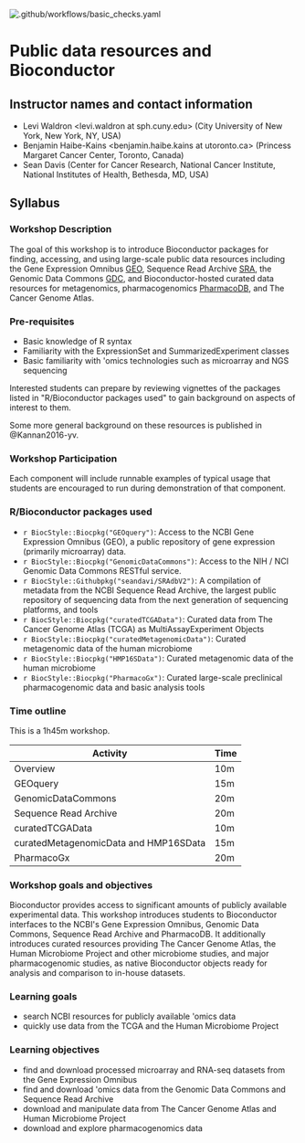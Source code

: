 ![.github/workflows/basic_checks.yaml](https://github.com/waldronlab/PublicDataResources/workflows/.github/workflows/basic_checks.yaml/badge.svg)

# Public data resources and Bioconductor

## Instructor names and contact information

* Levi Waldron <levi.waldron at sph.cuny.edu> (City University of New York, New York, NY, USA)
* Benjamin Haibe-Kains <benjamin.haibe.kains at utoronto.ca> (Princess Margaret Cancer Center, Toronto, Canada)
* Sean Davis <sdavis2 at mail.nih.gov> (Center for Cancer Research, National Cancer Institute, National Institutes of Health, Bethesda, MD, USA)

## Syllabus

### Workshop Description 

The goal of this workshop is to introduce Bioconductor packages for finding,
accessing, and using large-scale public data resources including the 
Gene Expression Omnibus [GEO](https://www.ncbi.nlm.nih.gov/geo), Sequence
Read Archive [SRA](https://www.ncbi.nlm.nih.gov/sra), the Genomic Data
Commons [GDC](https://portal.gdc.cancer.gov/), and Bioconductor-hosted 
curated data resources for metagenomics, pharmacogenomics [PharmacoDB](http://pharmacodb.ca/), and The Cancer 
Genome Atlas.

### Pre-requisites

* Basic knowledge of R syntax
* Familiarity with the ExpressionSet and SummarizedExperiment classes
* Basic familiarity with 'omics technologies such as microarray and NGS sequencing

Interested students can prepare by reviewing vignettes of the packages listed in "R/Bioconductor packages used" to gain background on aspects of interest to them.

Some more general background on these resources is published in @Kannan2016-yv.

### Workshop Participation 

Each component will include runnable examples of typical usage that students are encouraged to run during demonstration of that component.

### R/Bioconductor packages used

* `r BiocStyle::Biocpkg("GEOquery")`: Access to the NCBI Gene Expression Omnibus (GEO), a public repository of gene expression (primarily microarray) data.
* `r BiocStyle::Biocpkg("GenomicDataCommons")`: Access to the NIH / NCI Genomic Data Commons RESTful service.
* `r BiocStyle::Githubpkg("seandavi/SRAdbV2")`: A compilation of metadata from the NCBI Sequence Read Archive, the largest public repository of sequencing data from the next generation of sequencing platforms, and tools
* `r BiocStyle::Biocpkg("curatedTCGAData")`: Curated data from The Cancer Genome Atlas (TCGA) as MultiAssayExperiment Objects
* `r BiocStyle::Biocpkg("curatedMetagenomicData")`: Curated metagenomic data of the human microbiome
* `r BiocStyle::Biocpkg("HMP16SData")`: Curated metagenomic data of the human microbiome
* `r BiocStyle::Biocpkg("PharmacoGx")`: Curated large-scale preclinical pharmacogenomic data and basic analysis tools


### Time outline

This is a 1h45m workshop.

| Activity                            | Time    |
|-------------------------------------|---------|
| Overview | 10m |
| GEOquery | 15m |
| GenomicDataCommons | 20m |
| Sequence Read Archive | 20m |
| curatedTCGAData   | 10m |
| curatedMetagenomicData and HMP16SData | 15m |
| PharmacoGx | 20m |

### Workshop goals and objectives

Bioconductor provides access to significant amounts of publicly available 
experimental  data. This workshop introduces students to Bioconductor
interfaces to the NCBI's Gene Expression Omnibus, Genomic Data Commons,
Sequence Read Archive and PharmacoDB. It additionally introduces curated resources 
providing The Cancer Genome Atlas, the Human Microbiome Project and other 
microbiome studies, and major pharmacogenomic studies, as native Bioconductor
objects ready for analysis and comparison to in-house datasets.

### Learning goals

* search NCBI resources for publicly available 'omics data
* quickly use data from the TCGA and the Human Microbiome Project

### Learning objectives

* find and download processed microarray and RNA-seq datasets from the Gene Expression Omnibus
* find and download 'omics data from the Genomic Data Commons and Sequence Read Archive
* download and manipulate data from The Cancer Genome Atlas and Human Microbiome Project
* download and explore pharmacogenomics data
